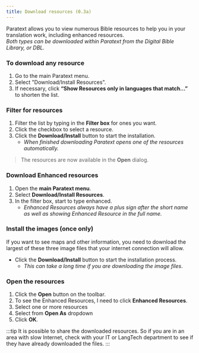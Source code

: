 ```yaml
---
title: Download resources (0.3a)
---
```

Paratext allows you to view numerous Bible resources to help you in your translation work, including enhanced resources.  
*Both types can be downloaded within Paratext from the Digital Bible Library, or DBL.*

### To download any resource

1.  Go to the main Paratext menu.
1.  Select "Download/Install Resources".
1.  If necessary, click **“Show Resources only in languages that match…”** to shorten the list.

### Filter for resources

1.  Filter the list by typing in the **Filter box** for ones you want.
1.  Click the checkbox to select a resource.
1.  Click the **Download/Install** button to start the installation.  
    -  *When finished downloading Paratext opens one of the resources automatically.*

> The resources are now available in the **Open** dialog.

### Download Enhanced resources

1.  Open the **main Paratext menu**.
1.  Select **Download/Install Resources**.
1.  In the filter box, start to type enhanced.  
    -  *Enhanced Resources always have a plus sign after the short name as well as showing Enhanced Resource in the full name.*

### Install the images (once only)

If you want to see maps and other information, you need to download the largest of these three image files that your internet connection will allow.

-  Click the **Download/Install** button to start the installation process.  
    -  *This can take a long time if you are downloading the image files*.

### Open the resources

1.  Click the **Open** button on the toolbar.
1.  To see the Enhanced Resources, I need to click **Enhanced Resources**.
1.  Select one or more resources
1.  Select from **Open As** dropdown
1.  Click **OK**.

:::tip
It is possible to share the downloaded resources. So if you are in an area with slow Internet, check with your IT or LangTech department to see if they have already downloaded the files. 
:::